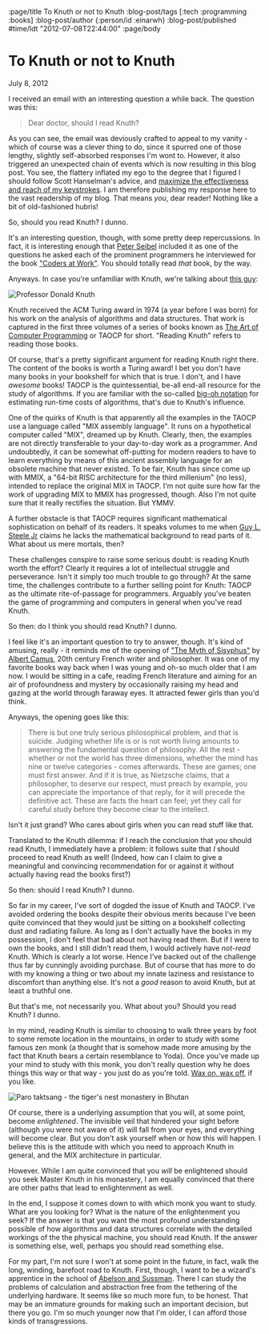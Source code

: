 :page/title To Knuth or not to Knuth
:blog-post/tags [:tech :programming :books]
:blog-post/author {:person/id :einarwh}
:blog-post/published #time/ldt "2012-07-08T22:44:00"
:page/body

# To Knuth or not to Knuth

<p class="blog-post-date">July 8, 2012</p>

I received an email with an interesting question a while back. The question was this:

> Dear doctor, should I read Knuth?

As you can see, the email was deviously crafted to appeal to my vanity - which of course was a clever thing to do, since it spurred one of those lengthy, slightly self-absorbed responses I'm wont to. However, it also triggered an unexpected chain of events which is now resulting in this blog post. You see, the flattery inflated my ego to the degree that I figured I should follow Scott Hanselman's advice, and [maximize the effectiveness and reach of my keystrokes](http://www.hanselman.com/blog/DoTheyDeserveTheGiftOfYourKeystrokes.aspx). I am therefore publishing my response here to the vast readership of my blog. That means _you_, dear reader! Nothing like a bit of old-fashioned hubris!

So, should you read Knuth? I dunno.

It's an interesting question, though, with some pretty deep repercussions. In fact, it is interesting enough that [Peter Seibel](http://gigamonkeys.wordpress.com/) included it as one of the questions he asked each of the prominent programmers he interviewed for the book ["Coders at Work"](http://www.codersatwork.com/). You should totally read _that_ book, by the way.

Anyways. In case you're unfamiliar with Knuth, we're talking about [this guy](http://en.wikipedia.org/wiki/Donald_Knuth):

![Professor Donald Knuth](/images/knuth.gif)

Knuth received the ACM Turing award in 1974 (a year before I was born) for his work on the analysis of algorithms and data structures. That work is captured in the first three volumes of a series of books known as [The Art of Computer Programming](http://en.wikipedia.org/wiki/The_Art_of_Computer_Programming) or TAOCP for short. "Reading Knuth" refers to reading those books.

Of course, that's a pretty significant argument for reading Knuth right there. The content of the books is worth a Turing award! I bet you don't have many books in your bookshelf for which that is true. I don't, and I have _awesome_ books! TAOCP is the quintessential, be-all end-all resource for the study of algorithms. If you are familiar with the so-called [big-oh notation](http://en.wikipedia.org/wiki/Big_O_notation) for estimating run-time costs of algorithms, that's due to Knuth's influence.

One of the quirks of Knuth is that apparently all the examples in the TAOCP use a language called "MIX assembly language". It runs on a hypothetical computer called "MIX", dreamed up by Knuth. Clearly, then, the examples are not directly transferable to your day-to-day work as a programmer. And undoubtedly, it can be somewhat off-putting for modern readers to have to learn everything by means of this ancient assembly language for an obsolete machine that never existed. To be fair, Knuth has since come up with MMIX, a "64-bit RISC architecture for the third millenium" (no less), intended to replace the original MIX in TAOCP. I'm not quite sure how far the work of upgrading MIX to MMIX has progressed, though. Also I'm not quite sure that it really rectifies the situation. But YMMV.

A further obstacle is that TAOCP requires significant mathematical sophistication on behalf of its readers. It speaks volumes to me when [Guy L. Steele Jr](http://en.wikipedia.org/wiki/Guy_L._Steele,_Jr.) claims he lacks the mathematical background to read parts of it. What about us mere mortals, then?

These challenges conspire to raise some serious doubt: is reading Knuth worth the effort? Clearly it requires a lot of intellectual struggle and perseverance. Isn't it simply too much trouble to go through? At the same time, the challenges contribute to a further selling point for Knuth: TAOCP as the ultimate rite-of-passage for programmers. Arguably you've beaten the game of programming and computers in general when you've read Knuth.

So then: do I think you should read Knuth? I dunno.

I feel like it's an important question to try to answer, though. It's kind of amusing, really - it reminds me of the opening of ["The Myth of Sisyphus"](http://en.wikipedia.org/wiki/The_Myth_of_Sisyphus) by [Albert Camus](http://en.wikipedia.org/wiki/Albert_Camus), 20th century French writer and philosopher. It was one of my favorite books way back when I was young and oh-so much older that I am now. I would be sitting in a cafe, reading French literature and aiming for an air of profoundness and mystery by occasionally raising my head and gazing at the world through faraway eyes. It attracted fewer girls than you'd think.

Anyways, the opening goes like this:

> There is but one truly serious philosophical problem, and that is suicide. Judging whether life is or is not worth living amounts to answering the fundamental question of philosophy. All the rest - whether or not the world has three dimensions, whether the mind has nine or twelve categories - comes afterwards. These are games; one must first answer. And if it is true, as Nietzsche claims, that a philosopher, to deserve our respect, must preach by example, you can appreciate the importance of that reply, for it will precede the definitive act. These are facts the heart can feel; yet they call for careful study before they become clear to the intellect.

Isn't it just grand? Who cares about girls when you can read stuff like that.

Translated to the Knuth dilemma: if I reach the conclusion that _you_ should read Knuth, I immediately have a problem: it follows suite that _I_ should proceed to read Knuth as well! (Indeed, how can I claim to give a meaningful and convincing recommendation for or against it without actually having read the books first?)

So then: should I read Knuth? I dunno.

So far in my career, I've sort of dogded the issue of Knuth and TAOCP. I've avoided ordering the books despite their obvious merits because I've been quite convinced that they would just be sitting on a bookshelf collecting dust and radiating failure. As long as I don't actually have the books in my possession, I don't feel that bad about not having read them. But if I were to own the books, and I still didn't read them, I would actively have _not-read_ Knuth. Which is clearly a lot worse. Hence I've backed out of the challenge thus far by cunningly avoiding purchase. But of course that has more to do with my knowing a thing or two about my innate laziness and resistance to discomfort than anything else. It's not a _good_ reason to avoid Knuth, but at least a truthful one.

But that's me, not necessarily you. What about you? Should you read Knuth? I dunno.

In my mind, reading Knuth is similar to choosing to walk three years by foot to some remote location in the mountains, in order to study with some famous zen monk (a thought that is somehow made more amusing by the fact that Knuth bears a certain resemblance to Yoda). Once you've made up your mind to study with this monk, you don't really question why he does things this way or that way - you just do as you're told. [Wax on, wax off](http://www.youtube.com/watch?v=3PycZtfns_U), if you like.

![Paro taktsang - the tiger's nest monastery in Bhutan](/images/tigers-nest-monastery.jpg)

Of course, there is a underlying assumption that you will, at some point, become _enlightened_. The invisible veil that hindered your sight before (although you were not aware of it) will fall from your eyes, and everything will become clear. But you don't ask yourself when or how this will happen. I believe this is the attitude with which you need to approach Knuth in general, and the MIX architecture in particular.

However. While I am quite convinced that you _will_ be enlightened should you seek Master Knuth in his monastery, I am equally convinced that there are other paths that lead to enlightenment as well.

In the end, I suppose it comes down to with which monk you want to study. What are you looking for? What is the nature of the enlightenment you seek? If the answer is that you want the most profound understanding possible of how algorithms and data structures correlate with the detailed workings of the the physical machine, you should read Knuth. If the answer is something else, well, perhaps you should read something else.

For my part, I'm not sure I won't at some point in the future, in fact, walk the long, winding, barefoot road to Knuth. First, though, I want to be a wizard's apprentice in the school of [Abelson and Sussman](http://mitpress.mit.edu/sicp/). There I can study the problems of calculation and abstraction free from the tethering of the underlying hardware. It seems like so much more fun, to be honest. That may be an immature grounds for making such an important decision, but there you go. I'm so much younger now that I'm older, I can afford those kinds of transgressions.
